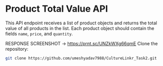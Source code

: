 # Product Total Value API

This API endpoint receives a list of product objects and returns the total value of all products in the list. Each product object should contain the fields `name`, `price`, and `quantity`.

RESPONSE SCREENSHOT -> https://prnt.sc/UNZkWXg66qmE
Clone the repository:
   ```bash
   git clone https://github.com/umeshyadav7988/CultureLinkr_Task2.git
